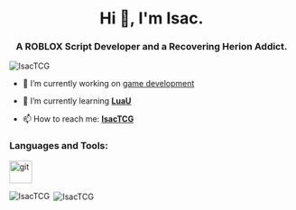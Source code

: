 <h1 align="center">Hi 👋, I'm Isac.</h1>
<h3 align="center">A ROBLOX Script Developer and a Recovering Herion Addict. </h3>

<p align="left"> <img src="https://komarev.com/ghpvc/?username=IsacTCG&label=Profile%20views&color=0e75b6&style=flat" alt="IsacTCG" /> </p>

- 🔭 I’m currently working on [game development](https://discord.gg/spectron)

- 🌱 I’m currently learning **[LuaU](https://luau-lang.org/)**

- 📫 How to reach me: **[IsacTCG](https://discordapp.com/users/269775407732097024)**

<h3 align="left">Languages and Tools:</h3>
<a href="https://www.lua.org/" target="_blank" rel="noreferrer"> <img src="https://upload.wikimedia.org/wikipedia/commons/thumb/c/cf/Lua-Logo.svg/1200px-Lua-Logo.svg.png" alt="git" width="40" height="40"/> </a> </p>

<p><img align="left" src="https://github-readme-stats.vercel.app/api/top-langs?username=IsacTCG&show_icons=true&locale=en&layout=compact&theme=tokyonight" alt="IsacTCG" /></p>

<p>&nbsp;<img align="center" src="https://github-readme-stats.vercel.app/api?username=IsacTCG&show_icons=true&locale=en&theme=tokyonight" alt="IsacTCG" /></p>

<!--
**IsacTCG/IsacTCG** is a ✨ _special_ ✨ repository because its `README.md` (this file) appears on your GitHub profile.

Here are some ideas to get you started:

- 🔭 I’m currently working on ...
- 🌱 I’m currently learning ...
- 👯 I’m looking to collaborate on ...
- 🤔 I’m looking for help with ...
- 💬 Ask me about ...
- 📫 How to reach me: ...
- 😄 Pronouns: ...
- ⚡ Fun fact: ...
-->
